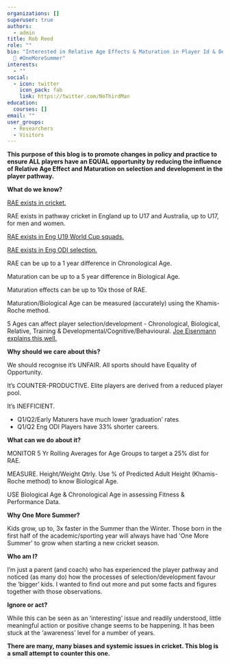 ```yaml
---
organizations: []
superuser: true
authors:
  - admin
title: Rob Reed
role: ""
bio: "Interested in Relative Age Effects & Maturation in Player Id & Development
  🏏 #OneMoreSummer"
interests:
  - ""
social:
  - icon: twitter
    icon_pack: fab
    link: https://twitter.com/NoThirdMan
education:
  courses: []
email: ""
user_groups:
  - Researchers
  - Visitors
---
```

**This purpose of this blog is to promote changes in policy and practice to ensure ALL players have an EQUAL opportunity by reducing the influence of Relative Age Effect and Maturation on selection and development in the player pathway.**

**What do we know?**

[RAE exists in cricket.](https://onemoresummer.co.uk/post/do-we-have-a-relative-age-effect-in-cricket/)

RAE exists in pathway cricket in England up to U17 and Australia, up to U17, for men and women.

[RAE exists in Eng U19 World Cup squads.](onemoresummer.co.uk/post/rae-increasing-in-england-u19-world-cup-squads/)

[RAE exists in Eng ODI selection.](https://onemoresummer.co.uk/post/but-weve-just-won-a-world-cup/)

RAE can be up to a 1 year difference in Chronological Age.

Maturation can be up to a 5 year difference in Biological Age.

Maturation effects can be up to 10x those of RAE.

Maturation/Biological Age can be measured (accurately) using the Khamis-Roche method.

5 Ages can affect player selection/development - Chronological, Biological, Relative, Training & Developmental/Cognitive/Behavioural. [Joe Eisenmann explains this well.](https://ironmanperformance.org/new-blogs/2020/6/17/lessons-in-growth-amp-maturation-of-young-athletes-the-5-ages-how-old-are-you)

**Why should we care about this?**

We should recognise it’s UNFAIR. All sports should have Equality of Opportunity.

It’s COUNTER-PRODUCTIVE. Elite players are derived from a reduced player pool.

It’s INEFFICIENT.

* Q1/Q2/Early Maturers have much lower ‘graduation’ rates
* Q1/Q2 Eng ODI Players have 33% shorter careers.

**What can we do about it?**

MONITOR 5 Yr Rolling Averages for Age Groups to target a 25% dist for RAE.

MEASURE. Height/Weight Qtrly. Use % of Predicted Adult Height (Khamis-Roche method) to know Biological Age.

USE Biological Age & Chronological Age in assessing Fitness & Performance Data.

**Why One More Summer?**

Kids grow, up to, 3x faster in the Summer than the Winter. Those born in the first half of the academic/sporting year will always have had 'One More Summer' to grow when starting a new cricket season.

**Who am I?**

I’m just a parent (and coach) who has experienced the player pathway and noticed (as many do) how the processes of selection/development favour the ‘bigger’ kids. I wanted to find out more and put some facts and figures together with those observations.

**Ignore or act?**

While this can be seen as an ‘interesting’ issue and readily understood, little meaningful action or positive change seems to be happening. It has been stuck at the ‘awareness’ level for a number of years.

**There are many, many biases and systemic issues in cricket. This blog is a small attempt to counter this one.**